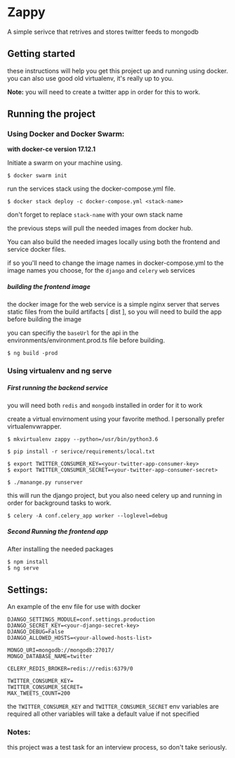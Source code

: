 # Zappy

A simple serivce that retrives and stores twitter feeds to mongodb

## Getting started

these instructions will help you get this project up and running using docker.
you can also use good old virtualenv, it's really up to you.

**Note:** you will need to create a twitter app in order for this to work.


## Running the project

### Using Docker and Docker Swarm:

**with docker-ce version 17.12.1**

Initiate a swarm on your machine using.

```
$ docker swarm init
```

run the services stack using the docker-compose.yml file.

```
$ docker stack deploy -c docker-compose.yml <stack-name>
```
don't forget to replace ```stack-name``` with your own stack name

the previous steps will pull the needed images from docker hub.

You can also build the needed images locally using both the frontend and service docker files.

if so you'll need to change the image names in docker-compose.yml to the image names you choose,
for the ```django``` and ```celery``` ```web``` services

##### building the frontend image
the docker image for the web service is a simple nginx server that serves static files
from the build artifacts [ dist ], so you will need to build the app before building the image

you can specifiy the ```baseUrl``` for the api in the environments/environment.prod.ts file
before building.

```
$ ng build -prod
```

### Using virtualenv and ng serve

##### First running the backend service

you will need both ```redis``` and ```mongodb``` installed in order for it to work

create a virtual envirnoment using your favorite method.
I personally prefer virtualenvwrapper.

```
$ mkvirtualenv zappy --python=/usr/bin/python3.6

$ pip install -r serivce/requirements/local.txt

$ export TWITTER_CONSUMER_KEY=<your-twitter-app-consumer-key>
$ export TWITTER_CONSUMER_SECRET=<your-twitter-app-consumer-secret>

$ ./manange.py runserver
```

this will run the django project, but you also need celery up and running
in order for background tasks to work.

```
$ celery -A conf.celery_app worker --loglevel=debug
```

##### Second Running the frontend app

After installing the needed packages

```
$ npm install
$ ng serve
```

## Settings:

An example of the env file for use with docker

```
DJANGO_SETTINGS_MODULE=conf.settings.production
DJANGO_SECRET_KEY=<your-django-secret-key>
DJANGO_DEBUG=False
DJANGO_ALLOWED_HOSTS=<your-allowed-hosts-list>

MONGO_URI=mongodb://mongodb:27017/
MONGO_DATABASE_NAME=twitter

CELERY_REDIS_BROKER=redis://redis:6379/0

TWITTER_CONSUMER_KEY=
TWITTER_CONSUMER_SECRET=
MAX_TWEETS_COUNT=200
```

the ```TWITTER_CONSUMER_KEY``` and ```TWITTER_CONSUMER_SECRET``` env variables are required
all other variables will take a default value if not specified

### Notes:
this project was a test task for an interview process, so don't take seriously.

